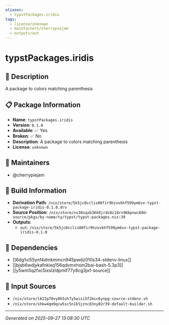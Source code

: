 ```yaml
---
aliases:
  - typstPackages.iridis
tags:
  - license/unknown
  - maintainers/cherrypiejam
  - outputs/out
---
```


# typstPackages.iridis

## 📝 Description

A package to colors matching parenthesis

## 📋 Package Information

- **Name**: `typstPackages.iridis`
- **Version**: `0.1.0`
- **Available**: ✅ Yes
- **Broken**: ✅ No
- **Description**: A package to colors matching parenthesis
- **License**: `unknown`
## 👥 Maintainers

- @cherrypiejam


## 🔧 Build Information

- **Derivation Path**: `/nix/store/5k5jc0cclis00fir9hzvvkhf599ym6vx-typst-package-iridis-0.1.0.drv`
- **Source Position**: `/nix/store/ns30sqxb36k8jrds8z18rv96bpnwc60d-source/pkgs/by-name/ty/typst/typst-packages.nix:39`
- **Outputs**:
  - `out`:  `/nix/store/5k5jc0cclis00fir9hzvvkhf599ym6vx-typst-package-iridis-0.1.0`

## 🔗 Dependencies

- [[6dg1vi55ynf4dmkmmcn945pwdz010s34-stdenv-linux]]
- [[bjsb6wdjykafnkixq156qdvmxhsm2bai-bash-5.3p3]]
- [[y5wm5qzfxc5ixslzldpmif77y8cg3jxf-source]]

## 📁 Input Sources

- `/nix/store/l622p70vy8k5sh7y5wizi5f2mic6ynpg-source-stdenv.sh`
- `/nix/store/shkw4qm9qcw5sc5n1k5jznc83ny02r39-default-builder.sh`

---
*Generated on 2025-09-27 13:08:30 UTC*
